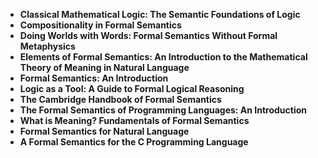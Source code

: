
<ul>
  
 <li><b><a target="_blank" href="https://github.com/manjunath5496/Formal-Semantics-Books/blob/master/for(1).pdf" style="text-decoration:none;">Classical Mathematical Logic: The Semantic Foundations of Logic</a></b></li>
  
<li><b><a target="_blank" href="https://github.com/manjunath5496/Formal-Semantics-Books/blob/master/for(2).pdf" style="text-decoration:none;">Compositionality in Formal Semantics</a></b></li>

<li><b><a target="_blank" href="https://github.com/manjunath5496/Formal-Semantics-Books/blob/master/for(3).pdf" style="text-decoration:none;"> Doing Worlds with Words: Formal Semantics Without Formal Metaphysics</a></b></li>
<li><b><a target="_blank" href="https://github.com/manjunath5496/Formal-Semantics-Books/blob/master/for(4).pdf" style="text-decoration:none;"> Elements of Formal Semantics: An Introduction to the Mathematical Theory of Meaning in Natural Language</a></b></li>
                            
  <li><b><a target="_blank" href="https://github.com/manjunath5496/Formal-Semantics-Books/blob/master/for(5).pdf" style="text-decoration:none;">Formal Semantics: An Introduction </a></b></li>  
     <li><b><a target="_blank" href="https://github.com/manjunath5496/Formal-Semantics-Books/blob/master/for(6).pdf" style="text-decoration:none;">Logic as a Tool: A Guide to Formal Logical Reasoning</a></b></li>  
  
<li><b><a target="_blank" href="https://github.com/manjunath5496/Formal-Semantics-Books/blob/master/for(7).pdf" style="text-decoration:none;">The Cambridge Handbook of Formal Semantics</a></b></li>
<li><b><a target="_blank" href="https://github.com/manjunath5496/Formal-Semantics-Books/blob/master/for(8).pdf" style="text-decoration:none;">The Formal Semantics of Programming Languages: An Introduction</a></b></li>
  
<li><b><a target="_blank" href="https://github.com/manjunath5496/Formal-Semantics-Books/blob/master/for(9).pdf" style="text-decoration:none;">What is Meaning? Fundamentals of Formal Semantics</a></b></li>
<li><b><a target="_blank" href="https://github.com/manjunath5496/Formal-Semantics-Books/blob/master/for(10).pdf" style="text-decoration:none;">Formal Semantics for Natural Language</a></b></li>
  
<li><b><a target="_blank" href="https://github.com/manjunath5496/Formal-Semantics-Books/blob/master/for(11).pdf" style="text-decoration:none;">A Formal Semantics for the C Programming Language</a></b></li>
  
  
  

</ul>
